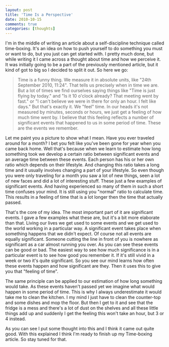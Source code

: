 ```yaml
---
layout: post
title: 'Time Is a Perspective'
date: 2010-10-15
comments: true
categories: [thoughts]
---
```


I'm in the middle of writing an article about a self-discipline technique called time-boxing. It's an idea on how to push yourself to do something you must or want to do, but you just can get started with. I pretty much done, but while writing it I came across a thought about time and how we perceive it. It was initially going to be a part of the previously mentioned article, but it kind of got to big so I decided to split it out. So here we go:

> Time is a funny thing. We measure it in absolute units, like "24th September 2010, 11:24". That tells us precisely when in time we are. But a lot of times we find ourselves saying things like "Time is just flying by today." and "Is it 10 o'clock already? That meeting went by fast." or "I can't believe we were in there for only an hour. I felt like days." But that's exactly it. We "feel" time. In our heads it's not measured by minutes, seconds or hours, we just get a feeling of how much time went by. I believe that this feeling reflects a number of significant events that happened to us in some period of time. These are the events we remember.

Let me paint you a picture to show what I mean. Have you ever traveled around for a month? I bet you felt like you've been gone for year when you came back home. Well that's because when we learn to estimate how long something took we develop a certain ratio between significant events and an average time between these events. Each person has his or her own ratio which depends on their lifestyle. And changing this ratio takes a long time and it usually involves changing a part of your lifestyle. So even though you were only traveling for a month you saw a lot of new things, seen a lot of new faces and did a lot of interesting stuff. These just a few examples of significant events. And having experienced so many of them in such a short time confuses your mind. It is still using you "normal" ratio to calculate time. This results in a feeling of time that is a lot longer then the time that actually passed.

That's the core of my idea. The most important part of it are significant events. I gave a few examples what these are, but it's a bit more elaborate than that. Living our lives we get used to some events and we get used to the world working in a particular way. A significant event takes place when something happens that we didn't expect. Of course not all events are equally significant. Someone cutting the line in front of you is nowhere as significant as a car almost running you over. As you can see these events can be good or bad. The easiest way to see how much significance is in a particular event is to see how good you remember it. If it's still vivid in a week or two it's quite significant. So you see our mind learns how often these events happen and how significant are they. Then it uses this to give you that "feeling of time".

The same principle can be applied to our estimation of how long something would take. As these events haven't passed yet we imagine what would happen in some period of time. This is why I always underestimate it would take me to clean the kitchen. I my mind I just have to clean the counter-top and some dishes and mop the floor. But then I get to it and see that the fridge is a mess and there's a lot of dust on the shelves and all these little things add up and suddenly I get the feeling this won't take an hour, but 3 or 4 instead.

As you can see I put some thought into this and I think it came out quite good. With this explained I think I'm ready to finish up my Time-boxing article. So stay tuned for that.
